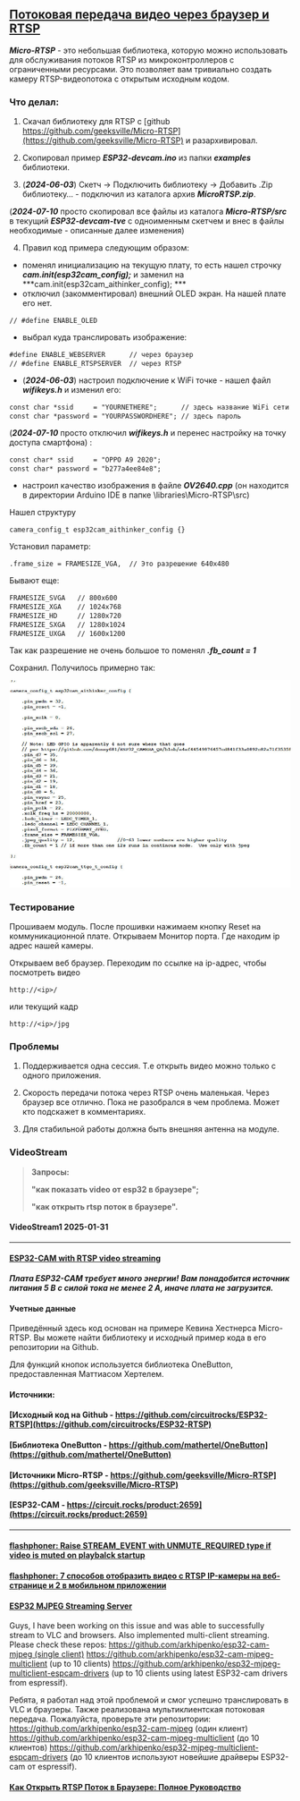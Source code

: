 ## [Потоковая передача видео через браузер и RTSP](https://dzen.ru/a/ZVSZf0qQD2rlCNrK)

***Micro-RTSP*** - это небольшая библиотека, которую можно использовать для обслуживания потоков RTSP из микроконтроллеров с ограниченными ресурсами. Это позволяет вам тривиально создать камеру RTSP-видеопотока с открытым исходным кодом.

### Что делал:

1. Скачал библиотеку для RTSP с [github https://github.com/geeksville/Micro-RTSP](https://github.com/geeksville/Micro-RTSP) и разархивировал.

2. Скопировал пример ***ESP32-devcam.ino*** из папки ***examples*** библиотеки.

3. (***2024-06-03***) Скетч -> Подключить библиотеку -> Добавить .Zip библиотеку… - подключил из каталога архив ***MicroRTSP.zip***.

(***2024-07-10*** просто скопировал все файлы из каталога ***Micro-RTSP/src*** в текущий ***ESP32-devcam-tve*** c одноименным скетчем и внес в файлы необходимые - описанные далее изменения)

4. Правил код примера следующим образом: 

- поменял инициализацию на текущую плату, то есть нашел строчку ***cam.init(esp32cam_config);*** и заменил на ***cam.init(esp32cam_aithinker_config); ***
- отключил (закомментировал) внешний OLED экран. На нашей плате его нет. 
```
// #define ENABLE_OLED
```
- выбрал куда транслировать изображение:
```
#define ENABLE_WEBSERVER      // через браузер
// #define ENABLE_RTSPSERVER  // через RTSP
```
- (***2024-06-03***) настроил подключение к WiFi точке - нашел файл ***wifikeys.h*** и изменил его:

```
const char *ssid     = "YOURNETHERE";      // здесь название WiFi сети
const char *password = "YOURPASSWORDHERE"; // здесь пароль
```
(***2024-07-10*** просто отключил ***wifikeys.h*** и перенес настройку на точку доступа смартфона) :

```
const char* ssid     = "OPPO A9 2020";
const char* password = "b277a4ee84e8";
```

- настроил качество изображения в файле ***OV2640.cpp***  (он находится в директории Arduino IDE в папке \libraries\Micro-RTSP\src)

Нашел структуру

```
camera_config_t esp32cam_aithinker_config {}
```

Установил параметр:
```
.frame_size = FRAMESIZE_VGA,  // Это разрешение 640x480
```

Бывают еще:

```
FRAMESIZE_SVGA   // 800x600
FRAMESIZE_XGA    // 1024x768
FRAMESIZE_HD     // 1280x720
FRAMESIZE_SXGA   // 1280x1024
FRAMESIZE_UXGA   // 1600x1200
```

Так как разрешение не очень большое то поменял   ***.fb_count = 1***

Сохранил. Получилось примерно так:

![](nastroiki-scetcha.jpeg)


### Тестирование

Прошиваем модуль. После прошивки нажимаем кнопку Reset на коммуникационной плате. Открываем Монитор порта. Где находим ip адрес нашей камеры.

Открываем веб браузер. Переходим по ссылке на ip-адрес, чтобы посмотреть видео
```
http://<ip>/
```

или текущий кадр

```
http://<ip>/jpg
```


### Проблемы

1. Поддерживается одна сессия. Т.е открыть видео можно только с одного приложения.

2. Скорость передачи потока через RTSP очень маленькая. Через браузер все отлично. Пока не разобрался в чем проблема. Может кто подскажет в комментариях.

3. Для стабильной работы должна быть внешняя антенна на модуле.

### VideoStream

> **Запросы:**
> 
> **"как показать video от esp32 в браузере";**
> 
> **"как открыть rtsp поток в браузере".**


#### VideoStream1 2025-01-31

---

#### [ESP32-CAM with RTSP video streaming](https://learn.circuit.rocks/esp32-cam-with-rtsp-video-streaming)


***Плата ESP32-CAM требует много энергии! Вам понадобится источник питания 5 В с силой тока не менее 2 А, иначе плата не загрузится.***

#### Учетные данные

Приведённый здесь код основан на примере Кевина Хестнерса Micro-RTSP. Вы можете найти библиотеку и исходный пример кода в его репозитории на Github.

Для функций кнопок используется библиотека OneButton, предоставленная Маттиасом Хертелем.

#### Источники:

#### [Исходный код на Github - https://github.com/circuitrocks/ESP32-RTSP](https://github.com/circuitrocks/ESP32-RTSP)

#### [Библиотека OneButton - https://github.com/mathertel/OneButton](https://github.com/mathertel/OneButton)

#### [Источники Micro-RTSP - https://github.com/geeksville/Micro-RTSP](https://github.com/geeksville/Micro-RTSP)

#### [ESP32-CAM - https://circuit.rocks/product:2659](https://circuit.rocks/product:2659)

---

#### [flashphoner: Raise STREAM_EVENT with UNMUTE_REQUIRED type if video is muted on playbalck startup](https://github.com/flashphoner/flashphoner_client/tree/wcs_api-2.0/examples/demo/streaming/player)

#### [flashphoner: 7 способов отобразить видео с RTSP IP-камеры на веб-странице и 2 в мобильном приложении](https://habr.com/ru/companies/flashphoner/articles/329108/)

#### [ESP32 MJPEG Streaming Server](https://github.com/arkhipenko/esp32-cam-mjpeg)

Guys, I have been working on this issue and was able to successfully stream to VLC and browsers.
Also implemented multi-client streaming.
Please check these repos:
[https://github.com/arkhipenko/esp32-cam-mjpeg (single client)](https://github.com/arkhipenko/esp32-cam-mjpeg)
https://github.com/arkhipenko/esp32-cam-mjpeg-multiclient (up to 10 clients)
https://github.com/arkhipenko/esp32-mjpeg-multiclient-espcam-drivers (up to 10 clients using latest ESP32-cam drivers from espressif).

Ребята, я работал над этой проблемой и смог успешно транслировать в VLC и браузеры.
Также реализована мультиклиентская потоковая передача.
Пожалуйста, проверьте эти репозитории:
https://github.com/arkhipenko/esp32-cam-mjpeg (один клиент)
https://github.com/arkhipenko/esp32-cam-mjpeg-multiclient (до 10 клиентов)
https://github.com/arkhipenko/esp32-mjpeg-multiclient-espcam-drivers (до 10 клиентов используют новейшие драйверы ESP32-cam от espressif).

#### [Как Открыть RTSP Поток в Браузере: Полное Руководство](https://telegra.ph/Kak-Otkryt-RTSP-Potok-v-Brauzere-Polnoe-Rukovodstvo-06-12)






